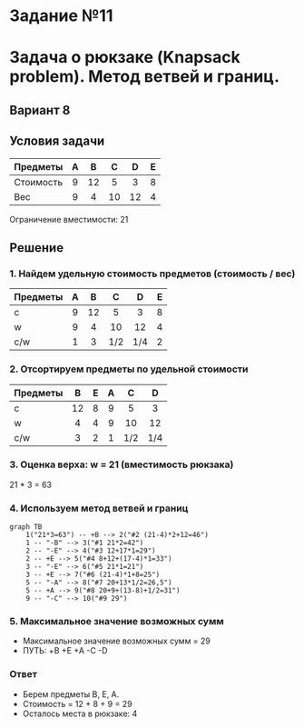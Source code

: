 # Задание №11
# Задача о рюкзаке (Knapsack problem). Метод ветвей и границ.

## Вариант 8
## Условия задачи

| Предметы  |  A  | B  | C | D  | E |
|:----------|:---:|:--:|:-:|:--:|:-:|
| Стоимость |  9  | 12  | 5 | 3 | 8 |
| Вес       | 9 | 4 | 10 | 12  | 4 |

Ограничение вместимости: 21

## Решение
### 1. Найдем удельную стоимость предметов (стоимость / вес)
| Предметы  |  A  |  B  | C | D  | E  |
|:----------|:---:|:---:|:-:|:--:|:--:|
| c |  9  | 12  | 5 | 3 | 8 |
| w       | 9 | 4  | 10 | 12  | 4 |
| c/w  | 1 | 3 | 1/2 | 1/4  | 2  |

### 2. Отсортируем предметы по удельной стоимости
| Предметы  |  B  |  E  | A | C  | D  |
|:----------|:---:|:---:|:-:|:--:|:--:|
| c |  12  | 8  | 9 | 5 | 3 |
| w       | 4 | 4  | 9 | 10  | 12 |
| c/w  | 3 | 2 | 1 | 1/2 | 1/4  |

### 3. Оценка верха: w = 21 (вместимость рюкзака)

21 * 3 = 63


### 4. Используем метод ветвей и границ

```mermaid
graph TB
    1("21*3=63") -- +B --> 2("#2 (21-4)*2+12=46")
    1 -- "-B" --> 3("#1 21*2=42")
    2 -- "-E" --> 4("#3 12+17*1=29")
    2 -- +E --> 5("#4 8+12+(17-4)*1=33")
    3 -- "-E" --> 6("#5 21*1=21")
    3 -- +E --> 7("#6 (21-4)*1+8=25")
    5 -- "-A" --> 8("#7 20+13*1/2=26,5")
    5 -- +A --> 9("#8 20+9+(13-8)+1/2=31")
    9 -- "-C" --> 10("#9 29")
```
### 5. Максимальное значение возможных сумм

- Максимальное значение возможных сумм = 29
- ПУТЬ: +B +E +A -C -D

### Ответ
- Берем предметы B, E, A.
- Стоимость = 12 + 8 + 9 = 29
- Осталось места в рюкзаке: 4